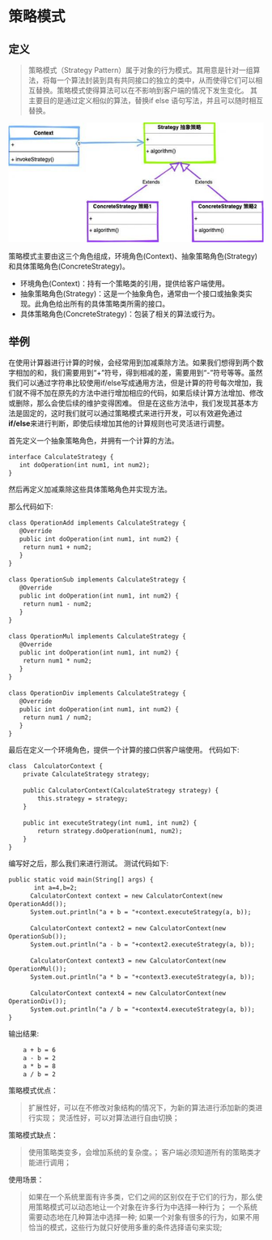 # 策略模式
## 定义
> 策略模式（Strategy Pattern）属于对象的行为模式。其用意是针对一组算法，将每一个算法封装到具有共同接口的独立的类中，从而使得它们可以相互替换。策略模式使得算法可以在不影响到客户端的情况下发生变化。
  其主要目的是通过定义相似的算法，替换if else 语句写法，并且可以随时相互替换。

![](images/pattern000.jpg)

策略模式主要由这三个角色组成，环境角色(Context)、抽象策略角色(Strategy)和具体策略角色(ConcreteStrategy)。

- 环境角色(Context)：持有一个策略类的引用，提供给客户端使用。
- 抽象策略角色(Strategy)：这是一个抽象角色，通常由一个接口或抽象类实现。此角色给出所有的具体策略类所需的接口。
- 具体策略角色(ConcreteStrategy)：包装了相关的算法或行为。

## 举例

在使用计算器进行计算的时候，会经常用到加减乘除方法。如果我们想得到两个数字相加的和，我们需要用到“+”符号，得到相减的差，需要用到“-”符号等等。虽然我们可以通过字符串比较使用if/else写成通用方法，但是计算的符号每次增加，我们就不得不加在原先的方法中进行增加相应的代码，如果后续计算方法增加、修改或删除，那么会使后续的维护变得困难。
但是在这些方法中，我们发现其基本方法是固定的，这时我们就可以通过策略模式来进行开发，可以有效避免通过**if/else**来进行判断，即使后续增加其他的计算规则也可灵活进行调整。

首先定义一个抽象策略角色，并拥有一个计算的方法。

```
interface CalculateStrategy {
   int doOperation(int num1, int num2);
}
```
然后再定义加减乘除这些具体策略角色并实现方法。

那么代码如下:
```
class OperationAdd implements CalculateStrategy {
   @Override
   public int doOperation(int num1, int num2) {
   	return num1 + num2;
   }
}

class OperationSub implements CalculateStrategy {
   @Override
   public int doOperation(int num1, int num2) {
   	return num1 - num2;
   }
}

class OperationMul implements CalculateStrategy {
   @Override
   public int doOperation(int num1, int num2) {
   	return num1 * num2;
   }
}

class OperationDiv implements CalculateStrategy {
   @Override
   public int doOperation(int num1, int num2) {
   	return num1 / num2;
   }
}
```
最后在定义一个环境角色，提供一个计算的接口供客户端使用。
代码如下:

```
class  CalculatorContext {
	private CalculateStrategy strategy;

	public CalculatorContext(CalculateStrategy strategy) {
		this.strategy = strategy;
	}

	public int executeStrategy(int num1, int num2) {
		return strategy.doOperation(num1, num2);
	}
}
```
编写好之后，那么我们来进行测试。
测试代码如下:
```
public static void main(String[] args) {
       int a=4,b=2;
      CalculatorContext context = new CalculatorContext(new OperationAdd());    
      System.out.println("a + b = "+context.executeStrategy(a, b));
 
      CalculatorContext context2 = new CalculatorContext(new OperationSub());      
      System.out.println("a - b = "+context2.executeStrategy(a, b));
 
      CalculatorContext context3 = new CalculatorContext(new OperationMul());    
      System.out.println("a * b = "+context3.executeStrategy(a, b));

      CalculatorContext context4 = new CalculatorContext(new OperationDiv());    
      System.out.println("a / b = "+context4.executeStrategy(a, b));
}
```
输出结果:
```
    a + b = 6
    a - b = 2
    a * b = 8
    a / b = 2
```
策略模式优点：

> 扩展性好，可以在不修改对象结构的情况下，为新的算法进行添加新的类进行实现；
> 灵活性好，可以对算法进行自由切换；

策略模式缺点：

> 使用策略类变多，会增加系统的复杂度。；
> 客户端必须知道所有的策略类才能进行调用；

使用场景：

> 如果在一个系统里面有许多类，它们之间的区别仅在于它们的行为，那么使用策略模式可以动态地让一个对象在许多行为中选择一种行为；
> 一个系统需要动态地在几种算法中选择一种;
> 如果一个对象有很多的行为，如果不用恰当的模式，这些行为就只好使用多重的条件选择语句来实现;

